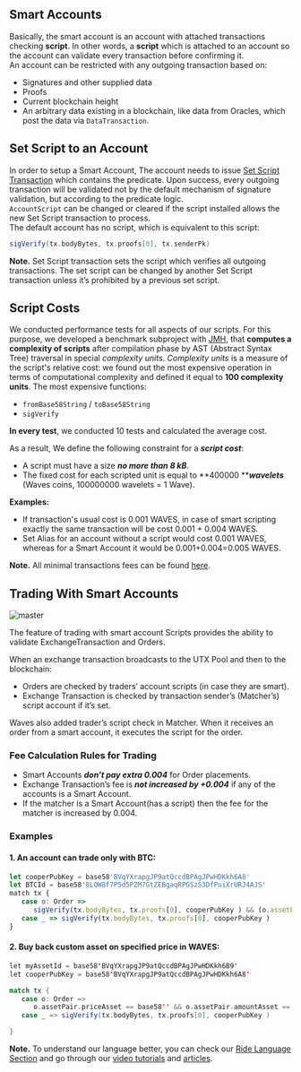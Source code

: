 ## Smart Accounts

Basically, the smart account is an account with attached transactions checking **script**. In other words, a **script** which is attached to an account so the account can validate every transaction before confirming it.  
An account can be restricted with any outgoing transaction based on:

* Signatures and other supplied data
* Proofs
* Current blockchain height
* An arbitrary data existing in a blockchain, like data from Oracles, which post the data via `DataTransaction`.

## Set Script to an Account

In order to setup a Smart Account, The account needs to issue [Set Script Transaction](https://wavesplatform.github.io/waves-transactions/modules/_transactions_set_script_.html) which contains the predicate. Upon success, every outgoing transaction will be validated not by the default mechanism of signature validation, but according to the predicate logic.  
`AccountScript` can be changed or cleared if the script installed allows the new Set Script transaction to process.  
The default account has no script, which is equivalent to this script:

```scala
sigVerify(tx.bodyBytes, tx.proofs[0], tx.senderPk)
```

**Note.** Set Script transaction sets the script which verifies all outgoing transactions. The set script can be changed by another Set Script transaction unless it’s prohibited by a previous set script.

## Script Costs

We conducted performance tests for all aspects of our scripts. For this purpose, we developed a benchmark subproject with [JMH](http://openjdk.java.net/projects/code-tools/jmh/), that **computes a complexity of scripts** after compilation phase by AST \(Abstract Syntax Tree\) traversal in special _complexity units_. _Complexity units_ is a measure of the script's relative cost: we found out the most expensive operation in terms of computational complexity and defined it equal to **100 complexity units**. The most expensive functions:

* `fromBase58String` / `toBase58String`
* `sigVerify`

**In every test**, we conducted 10 tests and calculated the average cost.

As a result, We define the following constraint for a _**script cost**_:

* A script must have a size _**no more than 8 kB**_.
* The fixed cost for each scripted unit is equal to **400000 **_**wavelets**_ \(Waves coins, 100000000 wavelets = 1 Wave\).

**Examples:**

* If transaction's usual cost is 0.001 WAVES, in case of smart scripting exactly the same transaction will be cost 0.001 + 0.004 WAVES.
* Set Alias for an account without a script would cost 0.001 WAVES, whereas for a Smart Account it would be 0.001+0.004=0.005 WAVES.

**Note.** All minimal transactions fees can be found [here](/en/blockchain/transaction/transaction-fee).

## Trading With Smart Accounts

![master](https://img.shields.io/badge/node->%3D0.15.0-4bc51d.svg)

The feature of trading with smart account Scripts provides the ability to validate ExchangeTransaction and Orders.

When an exchange transaction broadcasts to the UTX Pool and then to the blockchain:

* Orders are checked by traders’ account scripts \(in case they are smart\).
* Exchange Transaction is checked by transaction sender’s \(Matcher’s\) script account if it’s set.

Waves also added trader’s script check in Matcher. When it receives an order from a smart account, it executes the script for the order.

### Fee Calculation Rules for Trading

* Smart Accounts _**don’t pay extra 0.004**_ for Order placements.
* Exchange Transaction’s fee is _**not increased by +0.004**_ if any of the accounts is a Smart Account.
* If the matcher is a Smart Account\(has a script\) then the fee for the matcher is increased by 0.004.

### Examples

#### 1. An account can trade only with BTC:

```js
let cooperPubKey = base58'BVqYXrapgJP9atQccdBPAgJPwHDKkh6A8'
let BTCId = base58'8LQW8f7P5d5PZM7GtZEBgaqRPGSzS3DfPuiXrURJ4AJS'
match tx {
   case o: Order =>
      sigVerify(tx.bodyBytes, tx.proofs[0], cooperPubKey ) && (o.assetPair.priceAsset == BTCId || o.assetPair.amountAsset == BTCId)
   case _ => sigVerify(tx.bodyBytes, tx.proofs[0], cooperPubKey )
}
```

#### 2. Buy back custom asset on specified price in WAVES:

```scala
let myAssetId = base58'BVqYXrapgJP9atQccdBPAgJPwHDKkh6B9'
let cooperPubKey = base58'BVqYXrapgJP9atQccdBPAgJPwHDKkh6A8'

match tx {
   case o: Order =>
      o.assetPair.priceAsset == base58'' && o.assetPair.amountAsset == myAssetId && o.price == 500000 && o.amount == 1000 && o.orderType == Buy
   case _ => sigVerify(tx.bodyBytes, tx.proofs[0], cooperPubKey )

}
```

**Note.** To understand our language better, you can check our [Ride Language Section](/en/ride/) and go through our [video tutorials](/en/building-apps/smart-contracts/video-tutorials/) and [articles](/en/building-apps/smart-contracts/articles-on-dapps).


